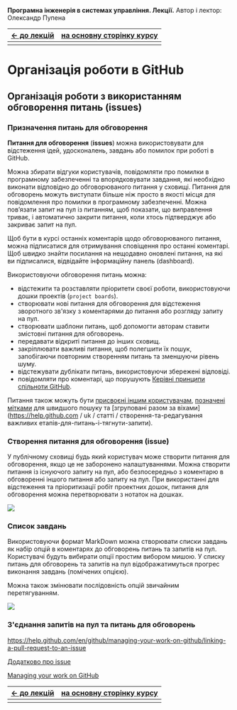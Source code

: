 **Програмна інженерія в системах управління. Лекції.** Автор і лектор: Олександр Пупена 

| [<- до лекцій](README.md) | [на основну сторінку курсу](../README.md) |
| ------------------------- | ----------------------------------------- |
|                           |                                           |

# Організація роботи в GitHub

## Організація роботи з використанням обговорення питань (issues)

### Призначення питань для обговорення

**Питання для обговорення** (**issues**) можна використовувати для відстеження ідей, удосконалень, завдань або помилок при роботі в GitHub. 

Можна збирати відгуки користувачів, повідомляти про помилки в програмному забезпеченні та впорядковувати завдання, які необхідно виконати відповідно до обговорюваного питання у сховищі. Питання для обговорень можуть виступати більше ніж просто в якості місця для повідомлення про помилки в програмному забезпеченні. Можна пов’язати запит на пул із питанням, щоб показати, що виправлення триває, і автоматично закрити питання, коли хтось підтверджує або закриває запит на пул. 

Щоб бути в курсі останніх коментарів щодо обговорюваного питання, можна підписатися для отримування сповіщення про останні коментарі. Щоб швидко знайти посилання на нещодавно оновлені питання, на які ви підписалися, відвідайте інформаційну панель (dashboard). 

Використовуючи обговорення питань можна:

- відстежити та розставляти пріоритети своєї роботи, використовуючи дошки проектів (`project boards`). 
- створювати нові питання для обговорення для відстеження зворотного зв'язку з коментарями до питання або розгляду запиту на пул. 
- створювати шаблони питань, щоб допомогти авторам ставити змістовні питання для обговорень. 
- передавати відкриті питання до інших сховищ. 
- закріплювати важливі питання, щоб полегшити їх пошук, запобігаючи повторним створенням питань та зменшуючи рівень шуму. 
- відстежувати дублікати питань, використовуючи збережені відповіді. 
- повідомляти про коментарі, що порушують [Керівні принципи спільноти GitHub](https://help.github.com/en/articles/github-community-guidelines). 

Питання також можуть бути [присвоєні іншим користувачам](https://help.github.com/en/articles/assigning-isissue-and-pull-requests-to-other-github-users), [позначені мітками](https://help.github.com/en/articles/applying-labels-to-isissue-and-pull-requests) для швидшого пошуку та [згруповані разом за віхами](https://help.github.com / uk / статті / створення-та-редагування важливих етапів-для-питань-і-тягнути-запити).

### Створення питання для обговорення (issue)

У публічному сховищі будь який користувач може створити питання для обговорення, якщо це не заборонено налаштуваннями. Можна створити питання із існуючого запиту на пул, або безпосередньо з коментарю в обговоренні іншого питання або запиту на пул.  При використанні для відстеження та пріоритизації робіт проектних дошок, питання для обговорення можна перетворювати з нотаток на дошках. 

![](GitHubMedia/1.png)

### Список завдань

Використовуючи формат MarkDown можна створювати списки завдань як набір опцій в коментарях до обговорень питань та запитів на пул. Користувачі будуть вибирати опції простим вибором мишою.  У списку питань для обговорень та запитів на пул відображатимуться прогрес виконання завдань (помічених опцією).

Можна також змінювати послідовність опцій звичайним перетягуванням. 

![](GitHubMedia/task-list-reordered.gif)

### З'єднання запитів на пул та питань для обговорень

https://help.github.com/en/github/managing-your-work-on-github/linking-a-pull-request-to-an-issue

 



[Додатково про issue](https://help.github.com/en/github/managing-your-work-on-github/about-issues)

[Managing your work on GitHub](https://help.github.com/en/github/managing-your-work-on-github)

| [<- до лекцій](README.md) | [на основну сторінку курсу](../README.md) |
| ------------------------- | ----------------------------------------- |
|                           |                                           |